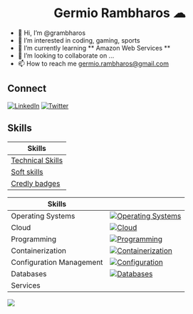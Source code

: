 <h1 align="center">Germio Rambharos ☁</h1>

- 👋 Hi, I’m @grambharos
- 👀 I’m interested in coding, gaming, sports
- 🌱 I’m currently learning ** Amazon Web Services **
- 💞️ I’m looking to collaborate on ...
- 📫 How to reach me germio.rambharos@gmail.com

## Connect

[![LinkedIn](https://skillicons.dev/icons?i=linkedin)](https://bit.ly/grambharos-linkedin)
[![Twitter](https://skillicons.dev/icons?i=twitter)](https://twitter.com/grambharos)

## Skills

| Skills                                            |
| ------------------------------------------------- |
| [Technical Skills](https://bit.ly/grambharos-ts)  |
| [Soft skills](https://bit.ly/grambharos-cs)       |
| [Credly badges](https://bit.ly/grambharos-credly) |

| Skills                   |                                                                                                           |
| ------------------------ | --------------------------------------------------------------------------------------------------------- |
| Operating Systems        | [![Operating Systems](https://skillicons.dev/icons?i=linux)](https://skillicons.dev)                      |
| Cloud                    | [![Cloud](https://skillicons.dev/icons?i=openstack,aws,gcp)](https://skillicons.dev)                      |
| Programming              | [![Programming](https://skillicons.dev/icons?i=bash,py,go,java,php,js,html,perl)](https://skillicons.dev) |
| Containerization         | [![Containerization](https://skillicons.dev/icons?i=docker,kubernetes)](https://skillicons.dev)           |
| Configuration Management | [![Configuration](https://skillicons.dev/icons?i=ansible)](https://skillicons.dev)                        |
| Databases                | [![Databases](https://skillicons.dev/icons?i=mysql,postgres)](https://skillicons.dev)                     |
| Services                 |

![](https://komarev.com/ghpvc/?username=grambharos&color=brightgreen)
